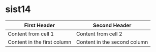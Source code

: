 # sist14
First Header | Second Header
------------ | -------------
Content from cell 1 | Content from cell 2
Content in the first column | Content in the second column
